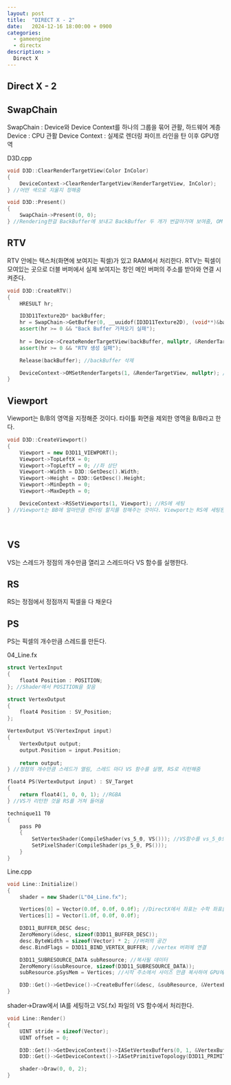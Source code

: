 ```yaml
---
layout: post
title:  "DIRECT X - 2"
date:   2024-12-16 18:00:00 + 0900
categories:
  - gameengine
  - directx
description: >
  Direct X
---
```

## Direct X - 2

## SwapChain
SwapChain : Device와 Device Context를 하나의 그룹을 묶어 관활, 하드웨어 계층
Device : CPU 관활
Device Context : 실제로 렌더링 파이프 라인을 탄 이후 GPU영역


D3D.cpp
```cpp
void D3D::ClearRenderTargetView(Color InColor)
{
	DeviceContext->ClearRenderTargetView(RenderTargetView, InColor);
} //어떤 색으로 지울지 정해줌

void D3D::Present()
{
	SwapChain->Present(0, 0);
} //Rendering한걸 BackBuffer에 보내고 BackBuffer 두 개가 번갈아가며 보여줌, OM -> B/B
```

## RTV
RTV 안에는 텍스처(화면에 보여지는 픽셀)가 있고 RAM에서 처리한다.
RTV는 픽셀이 모여있는 곳으로 더블 버퍼에서 실제 보여지는 창인 메인 버퍼의 주소를 받아와 연결 시켜준다. 
```cpp
void D3D::CreateRTV()
{
	HRESULT hr;

	ID3D11Texture2D* backBuffer;
	hr = SwapChain->GetBuffer(0, __uuidof(ID3D11Texture2D), (void**)&backBuffer); //Main Buffer을 받아옴, Buffer는 이미지, 텍스처, __uuidof - 지정해줄 형의 아이디
	assert(hr >= 0 && "Back Buffer 가져오기 실패");
	
	hr = Device->CreateRenderTargetView(backBuffer, nullptr, &RenderTargetView); //Device가 관여
	assert(hr >= 0 && "RTV 생성 실패");

	Release(backBuffer); //backBuffer 삭제

	DeviceContext->OMSetRenderTargets(1, &RenderTargetView, nullptr); //OM에 세팅, 생성 개수, 생성할 것
}
```

## Viewport
Viewport는 B/B의 영역을 지정해준 것이다. 타이틀 화면을 제외한 영역을 B/B라고 한다.
```cpp
void D3D::CreateViewport()
{
	Viewport = new D3D11_VIEWPORT();
	Viewport->TopLeftX = 0;
	Viewport->TopLeftY = 0; //좌 상단
	Viewport->Width = D3D::GetDesc().Width;
	Viewport->Height = D3D::GetDesc().Height;
	Viewport->MinDepth = 0;
	Viewport->MaxDepth = 0;

	DeviceContext->RSSetViewports(1, Viewport); //RS에 세팅
} //Viewport는 BB에 얼마만큼 렌더링 할지를 정해주는 것이다. Viewport는 RS에 세팅된다.
```

<br/>

## VS
VS는 스레드가 정점의 개수만큼 열리고 스레드마다 VS 함수를 실행한다.

## RS
RS는 정점에서 정점까지 픽셀을 다 채운다

## PS 
PS는 픽셀의 개수만큼 스레드를 만든다.

04_Line.fx
```cpp
struct VertexInput
{
    float4 Position : POSITION;
}; //Shader에서 POSITION을 찾음

struct VertexOutput
{
    float4 Position : SV_Position;
};

VertexOutput VS(VertexInput input)
{
    VertexOutput output;
    output.Position = input.Position;
    
    return output;
} //정점의 개수만큼 스레드가 열림, 스레드 마다 VS 함수를 실행, RS로 리턴해줌

float4 PS(VertexOutput input) : SV_Target
{
    return float4(1, 0, 0, 1); //RGBA
} //VS가 리턴한 것을 RS를 거쳐 들어옴

technique11 T0
{
    pass P0
    {
        SetVertexShader(CompileShader(vs_5_0, VS())); //VS함수를 vs_5_0으로 호출하여 SetVertexShader한다
        SetPixelShader(CompileShader(ps_5_0, PS()));
    }
}
```

Line.cpp
```cpp
void Line::Initialize()
{
	shader = new Shader(L"04_Line.fx");

	Vertices[0] = Vector(0.0f, 0.0f, 0.0f); //DirectX에서 좌표는 수학 좌표를 따름
	Vertices[1] = Vector(1.0f, 0.0f, 0.0f);

	D3D11_BUFFER_DESC desc;
	ZeroMemory(&desc, sizeof(D3D11_BUFFER_DESC));
	desc.ByteWidth = sizeof(Vector) * 2; //버퍼의 공간
	desc.BindFlags = D3D11_BIND_VERTEX_BUFFER; //vertex 버퍼에 연결

	D3D11_SUBRESOURCE_DATA subResource; //복사될 데이터
	ZeroMemory(&subResource, sizeof(D3D11_SUBRESOURCE_DATA));
	subResource.pSysMem = Vertices; //시작 주소에서 사이즈 만큼 복사하여 GPU에 넣음

	D3D::Get()->GetDevice()->CreateBuffer(&desc, &subResource, &VertexBuffer);
}
```

shader->Draw에서 IA를 세팅하고 VS(.fx) 파일의 VS 함수에서 처리한다.
```cpp
void Line::Render()
{
	UINT stride = sizeof(Vector);
	UINT offset = 0;

	D3D::Get()->GetDeviceContext()->IASetVertexBuffers(0, 1, &VertexBuffer, &stride, &offset); //그릴 데이터를 IA에 세팅
	D3D::Get()->GetDeviceContext()->IASetPrimitiveTopology(D3D11_PRIMITIVE_TOPOLOGY_LINELIST); //어떤식으로 그릴지 정해줌

	shader->Draw(0, 0, 2);
}
```